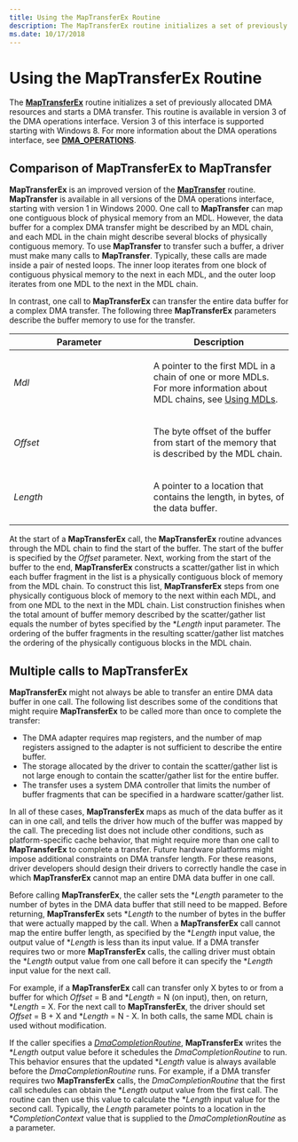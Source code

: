 ```yaml
---
title: Using the MapTransferEx Routine
description: The MapTransferEx routine initializes a set of previously allocated DMA resources and starts a DMA transfer.
ms.date: 10/17/2018
---
```


# Using the MapTransferEx Routine


The [**MapTransferEx**](/windows-hardware/drivers/ddi/wdm/nc-wdm-pmap_transfer_ex) routine initializes a set of previously allocated DMA resources and starts a DMA transfer. This routine is available in version 3 of the DMA operations interface. Version 3 of this interface is supported starting with Windows 8. For more information about the DMA operations interface, see [**DMA\_OPERATIONS**](/windows-hardware/drivers/ddi/wdm/ns-wdm-_dma_operations).

## Comparison of MapTransferEx to MapTransfer


**MapTransferEx** is an improved version of the [**MapTransfer**](/windows-hardware/drivers/ddi/wdm/nc-wdm-pmap_transfer) routine. **MapTransfer** is available in all versions of the DMA operations interface, starting with version 1 in Windows 2000. One call to **MapTransfer** can map one contiguous block of physical memory from an MDL. However, the data buffer for a complex DMA transfer might be described by an MDL chain, and each MDL in the chain might describe several blocks of physically contiguous memory. To use **MapTransfer** to transfer such a buffer, a driver must make many calls to **MapTransfer**. Typically, these calls are made inside a pair of nested loops. The inner loop iterates from one block of contiguous physical memory to the next in each MDL, and the outer loop iterates from one MDL to the next in the MDL chain.

In contrast, one call to **MapTransferEx** can transfer the entire data buffer for a complex DMA transfer. The following three **MapTransferEx** parameters describe the buffer memory to use for the transfer.

<table>
<colgroup>
<col width="50%" />
<col width="50%" />
</colgroup>
<thead>
<tr class="header">
<th>Parameter</th>
<th>Description</th>
</tr>
</thead>
<tbody>
<tr class="odd">
<td><em>Mdl</em></td>
<td><p>A pointer to the first MDL in a chain of one or more MDLs. For more information about MDL chains, see <a href="using-mdls.md" data-raw-source="[Using MDLs](using-mdls.md)">Using MDLs</a>.</p></td>
</tr>
<tr class="even">
<td><em>Offset</em></td>
<td><p>The byte offset of the buffer from start of the memory that is described by the MDL chain.</p></td>
</tr>
<tr class="odd">
<td><em>Length</em></td>
<td><p>A pointer to a location that contains the length, in bytes, of the data buffer.</p></td>
</tr>
</tbody>
</table>

 

At the start of a **MapTransferEx** call, the **MapTransferEx** routine advances through the MDL chain to find the start of the buffer. The start of the buffer is specified by the *Offset* parameter. Next, working from the start of the buffer to the end, **MapTransferEx** constructs a scatter/gather list in which each buffer fragment in the list is a physically contiguous block of memory from the MDL chain. To construct this list, **MapTransferEx** steps from one physically contiguous block of memory to the next within each MDL, and from one MDL to the next in the MDL chain. List construction finishes when the total amount of buffer memory described by the scatter/gather list equals the number of bytes specified by the \**Length* input parameter. The ordering of the buffer fragments in the resulting scatter/gather list matches the ordering of the physically contiguous blocks in the MDL chain.

## Multiple calls to MapTransferEx


**MapTransferEx** might not always be able to transfer an entire DMA data buffer in one call. The following list describes some of the conditions that might require **MapTransferEx** to be called more than once to complete the transfer:

-   The DMA adapter requires map registers, and the number of map registers assigned to the adapter is not sufficient to describe the entire buffer.
-   The storage allocated by the driver to contain the scatter/gather list is not large enough to contain the scatter/gather list for the entire buffer.
-   The transfer uses a system DMA controller that limits the number of buffer fragments that can be specified in a hardware scatter/gather list.

In all of these cases, **MapTransferEx** maps as much of the data buffer as it can in one call, and tells the driver how much of the buffer was mapped by the call. The preceding list does not include other conditions, such as platform-specific cache behavior, that might require more than one call to **MapTransferEx** to complete a transfer. Future hardware platforms might impose additional constraints on DMA transfer length. For these reasons, driver developers should design their drivers to correctly handle the case in which **MapTransferEx** cannot map an entire DMA data buffer in one call.

Before calling **MapTransferEx**, the caller sets the \**Length* parameter to the number of bytes in the DMA data buffer that still need to be mapped. Before returning, **MapTransferEx** sets \**Length* to the number of bytes in the buffer that were actually mapped by the call. When a **MapTransferEx** call cannot map the entire buffer length, as specified by the \**Length* input value, the output value of \**Length* is less than its input value. If a DMA transfer requires two or more **MapTransferEx** calls, the calling driver must obtain the \**Length* output value from one call before it can specify the \**Length* input value for the next call.

For example, if a **MapTransferEx** call can transfer only X bytes to or from a buffer for which *Offset* = B and \**Length* = N (on input), then, on return, \**Length* = X. For the next call to **MapTransferEx**, the driver should set *Offset* = B + X and \**Length* = N - X. In both calls, the same MDL chain is used without modification.

If the caller specifies a [*DmaCompletionRoutine*](/windows-hardware/drivers/ddi/wdm/nc-wdm-dma_completion_routine), **MapTransferEx** writes the \**Length* output value before it schedules the *DmaCompletionRoutine* to run. This behavior ensures that the updated \**Length* value is always available before the *DmaCompletionRoutine* runs. For example, if a DMA transfer requires two **MapTransferEx** calls, the *DmaCompletionRoutine* that the first call schedules can obtain the \**Length* output value from the first call. The routine can then use this value to calculate the \**Length* input value for the second call. Typically, the *Length* parameter points to a location in the \**CompletionContext* value that is supplied to the *DmaCompletionRoutine* as a parameter.

 

